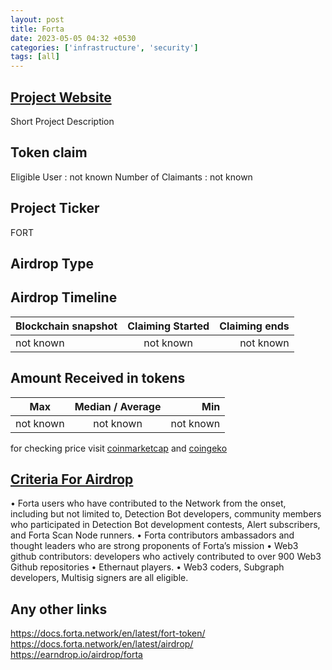 ```yaml
---
layout: post
title: Forta
date: 2023-05-05 04:32 +0530
categories: ['infrastructure', 'security']
tags: [all]
---
```





## [Project Website](https://forta.org/)

 Short Project Description

## Token claim

Eligible User : not known
Number of Claimants : not known

## Project Ticker

FORT

## Airdrop Type

## Airdrop Timeline

| Blockchain snapshot     | Claiming Started           | Claiming ends    |
| ----------------------- |:--------------------------:| ----------------:|
|       not known         |        not known           |   not known      |

## Amount Received in tokens

| Max        |    Median / Average  |       Min    |
| ---------- |:--------------------:| ------------:|
| not known  |     not known        |  not known   |

for checking price visit [coinmarketcap](https://coinmarketcap.com/currencies/) and [coingeko](https://www.coingecko.com/en/coins/)

## [Criteria For Airdrop](link)

• Forta users who have contributed to the Network from the onset, including but not limited to, Detection Bot developers, community members who participated in Detection Bot development contests, Alert subscribers, and Forta Scan Node runners.
• Forta contributors ambassadors and thought leaders who are strong proponents of Forta’s mission
• Web3 github contributors: developers who actively contributed to over 900 Web3 Github repositories
• Ethernaut players.
• Web3 coders, Subgraph developers, Multisig signers are all eligible.

## Any other links

<https://docs.forta.network/en/latest/fort-token/>
<https://docs.forta.network/en/latest/airdrop/>
<https://earndrop.io/airdrop/forta>
